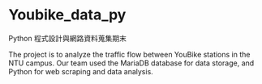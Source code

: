 # Youbike_data_py
Python 程式設計與網路資料蒐集期末

The project is to analyze the traffic flow between YouBike stations in the NTU campus. 
Our team used the MariaDB database for data storage, and Python for web scraping and data analysis.
